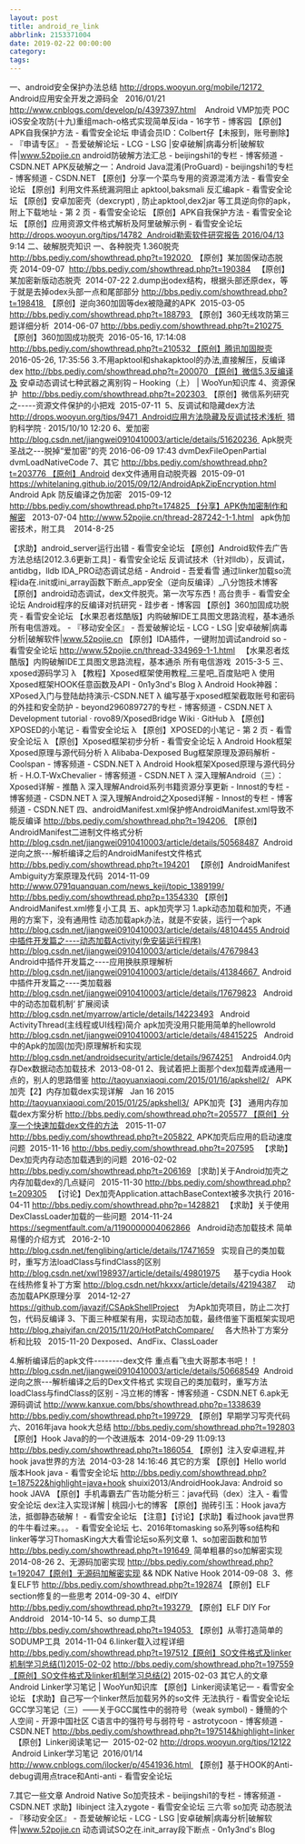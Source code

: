 ```yaml
---
layout: post
title: android_re_link
abbrlink: 2153371004
date: 2019-02-22 00:00:00
category:
tags:
---
```

一、android安全保护办法总结
http://drops.wooyun.org/mobile/12172              Android应用安全开发之源码全   2016/01/21
http://www.cnblogs.com/develop/p/4397397.html    Android VMP加壳 POC
iOS安全攻防(十九)重组mach-o格式实现简单反ida - 16字节 - 博客园
【原创】APK自我保护方法 - 看雪安全论坛
申请会员ID：Colbert仔【未报到，账号删除】 - 『申请专区』 - 吾爱破解论坛 - LCG - LSG |安卓破解|病毒分析|破解软件|www.52pojie.cn
android防破解方法汇总 - beijingshi1的专栏 - 博客频道 - CSDN.NET
APK反破解之一：Android Java混淆(ProGuard) - beijingshi1的专栏 - 博客频道 - CSDN.NET
【原创】分享一个菜鸟专用的资源混淆方法 - 看雪安全论坛
【原创】利用文件系统漏洞阻止 apktool,baksmali 反汇编apk - 看雪安全论坛
【原创】安卓加密壳（dexcrypt) , 防止apktool,dex2jar 等工具逆向你的apk，附上下载地址 - 第 2 页 - 看雪安全论坛
【原创】APK自我保护方法 - 看雪安全论坛
【原创】应用资源文件格式解析及阿里破解示例 - 看雪安全论坛
http://drops.wooyun.org/tips/14782  Android勒索软件研究报告 2016/04/13 9:14
二、破解脱壳知识
一、各种脱壳
1.360脱壳
http://bbs.pediy.com/showthread.php?t=192020  【原创】某加固保动态脱壳 2014-09-07 
http://bbs.pediy.com/showthread.php?t=190384   【原创】某加密新版动态脱壳  2014-07-22
2.dump出odex结构，根据头部还原dex，等于就是去掉odex头部一点和尾部部分
http://bbs.pediy.com/showthread.php?t=198418  【原创】逆向360加固等dex被隐藏的APK  2015-03-05     
http://bbs.pediy.com/showthread.php?t=188793  【原创】360无线攻防第三题详细分析  2014-06-07
http://bbs.pediy.com/showthread.php?t=210275  【原创】360加固成功脱壳  2016-05-16, 17:14:08
http://bbs.pediy.com/showthread.php?t=210532 【原创】腾讯加固脱壳 2016-05-26, 17:35:56
3.不用apktool和shakapktool的办法,直接解压，反编译dex
http://bbs.pediy.com/showthread.php?t=200070 【原创】微信5.3反编译及
安卓动态调试七种武器之离别钩 – Hooking（上） | WooYun知识库
4、资源保护 
http://bbs.pediy.com/showthread.php?t=202303  【原创】微信系列研究之-----资源文件保护的小把戏  2015-07-11 
5、反调试和隐藏dex方法
http://drops.wooyun.org/tips/9471  Android应用方法隐藏及反调试技术浅析  猎豹科学院 · 2015/10/10 12:20
6、爱加密
http://blog.csdn.net/jiangwei0910410003/article/details/51620236  Apk脱壳圣战之---脱掉“爱加密”的壳 2016-06-09 17:43
dvmDexFileOpenPartial
dvmLoadNativeCode
7、其它
http://bbs.pediy.com/showthread.php?t=203776 【原创】Android dex文件通用自动脱壳器  2015-09-01
https://whitelaning.github.io/2015/09/12/AndroidApkZipEncryption.html    Android Apk 防反编译之伪加密   2015-09-12
http://bbs.pediy.com/showthread.php?t=174825 【分享】APK伪加密制作和解密   2013-07-04
http://www.52pojie.cn/thread-287242-1-1.html   apk伪加密技术，附工具    2014-8-25

【求助】android_server运行出错 - 看雪安全论坛
【原创】Android软件去广告方法总结[2012.3.6更新工具] - 看雪安全论坛
反调试技术（针对lldb），反调试，antidbg，lldb
IDA_PRO动态调试总结 - Android - 吾爱看雪
通过linker加载so流程ida在.init或ini_array函数下断点_app安全（逆向反编译）_八分饱技术博客
【原创】android动态调试，dex文件脱壳。第一次写东西！高台贵手 - 看雪安全论坛
Android程序的反编译对抗研究 - 跬步者 - 博客园
【原创】360加固成功脱壳 - 看雪安全论坛
【水果忍者炫酷版】内购破解IDE工具图文思路流程，基本通杀 所有电信游戏。 - 『移动安全区』 - 吾爱破解论坛 - LCG - LSG |安卓破解|病毒分析|破解软件|www.52pojie.cn
【原创】IDA插件，一键附加调试android so - 看雪安全论坛
http://www.52pojie.cn/thread-334969-1-1.html   【水果忍者炫酷版】内购破解IDE工具图文思路流程，基本通杀 所有电信游戏  2015-3-5
三、xposed源码学习
λ	【教程】Xposed框架使用教程_三星吧_百度贴吧
λ	使用Xposed框架HOOK任意函数及API - 0n1y3nd's Blog
λ	Android Hook神器：XPosed入门与登陆劫持演示-CSDN.NET
λ	编写基于xposed框架截取账号和密码的外挂和安全防护 - beyond296089727的专栏 - 博客频道 - CSDN.NET
λ	Development tutorial · rovo89/XposedBridge Wiki · GitHub
λ	【原创】XPOSED的小笔记 - 看雪安全论坛
λ	【原创】XPOSED的小笔记 - 第 2 页 - 看雪安全论坛
λ	【原创】Xposed框架初步分析 - 看雪安全论坛
λ	Android Hook框架Xposed原理与源代码分析
λ	Alibaba-Dexposed Bug框架原理及源码解析 - Coolspan - 博客频道 - CSDN.NET
λ	Android Hook框架Xposed原理与源代码分析 - H.O.T-WxChevalier - 博客频道 - CSDN.NET
λ	深入理解Android（三）：Xposed详解 - 推酷
λ	深入理解Android系列书籍资源分享更新 - Innost的专栏 - 博客频道 - CSDN.NET
λ	深入理解Android之Xposed详解 - Innost的专栏 - 博客频道 - CSDN.NET
四、androidManifest.xml保护修AndroidManifest.xml导致不能反编译
http://bbs.pediy.com/showthread.php?t=194206  【原创】AndroidManifest二进制文件格式分析
http://blog.csdn.net/jiangwei0910410003/article/details/50568487  Android逆向之旅---解析编译之后的AndroidManifest文件格式
http://bbs.pediy.com/showthread.php?t=194201   【原创】AndroidManifest Ambiguity方案原理及代码  2014-11-09
http://www.0791quanquan.com/news_keji/topic_1389199/
http://bbs.pediy.com/showthread.php?p=1354330 【原创】AndroidManifest.xml修复小工具
五、apk加壳学习
1.apk动态加载和加壳，不通用的方案下，没有通用性
动态加载apk办法，就是不安装，运行一个apk
http://blog.csdn.net/jiangwei0910410003/article/details/48104455 Android中插件开发篇之----动态加载Activity(免安装运行程序)
http://blog.csdn.net/jiangwei0910410003/article/details/47679843  
Android中插件开发篇之----应用换肤原理解析
http://blog.csdn.net/jiangwei0910410003/article/details/41384667  Android中插件开发篇之----类加载器
http://blog.csdn.net/jiangwei0910410003/article/details/17679823   Android中的动态加载机制‘
扩展阅读
http://blog.csdn.net/myarrow/article/details/14223493   Android ActivityThread(主线程或UI线程)简介
apk加壳没用只能用简单的hellowrold
http://blog.csdn.net/jiangwei0910410003/article/details/48415225   Android中的Apk的加固(加壳)原理解析和实现     
http://blog.csdn.net/androidsecurity/article/details/9674251    Android4.0内存Dex数据动态加载技术  2013-08-01
2、我试着把上面那个dex加载弄成通用一点的，别人的思路借鉴
http://taoyuanxiaoqi.com/2015/01/16/apkshell2/   APK加壳【2】内存加载dex实现详解   Jan 16 2015
http://taoyuanxiaoqi.com/2015/01/25/apkshell3/  APK加壳【3】 通用内存加载dex方案分析
http://bbs.pediy.com/showthread.php?t=205577 【原创】分享一个快速加载dex文件的方法   2015-11-07
http://bbs.pediy.com/showthread.php?t=205822  APK加壳后应用的启动速度问题  2015-11-16
http://bbs.pediy.com/showthread.php?t=207595   【求助】Dex加壳内存动态加载遇到的问题  2016-02-02
http://bbs.pediy.com/showthread.php?t=206169   [求助]关于Android加壳之内存加载dex的几点疑问   2015-11-30
http://bbs.pediy.com/showthread.php?t=209305   【讨论】Dex加壳Application.attachBaseContext被多次执行 2016-04-11
http://bbs.pediy.com/showthread.php?p=1428821   【求助】关于使用DexClassLoader加载的一些问题  2014-11-24
https://segmentfault.com/a/1190000004062866   Android动态加载技术 简单易懂的介绍方式   2016-2-10
http://blog.csdn.net/fenglibing/article/details/17471659   实现自己的类加载时，重写方法loadClass与findClass的区别
http://blog.csdn.net/xwl198937/article/details/49801975     
基于cydia Hook在线热修复补丁方案
http://blog.csdn.net/hkxxx/article/details/42194387     动态加载APK原理分享   2014-12-27
https://github.com/javazjf/CSApkShellProject    为Apk加壳项目，防止二次打包，代码反编译
3、下面三种框架有用，实现动态加载，最终借鉴下面框架实现吧
http://blog.zhaiyifan.cn/2015/11/20/HotPatchCompare/     各大热补丁方案分析和比较   2015-11-20
Dexposed、AndFix、ClassLoader

4.解析编译后的apk文件--------dex文件
重点看飞虫大哥那本书吧！！
http://blog.csdn.net/jiangwei0910410003/article/details/50668549  Android逆向之旅---解析编译之后的Dex文件格式
实现自己的类加载时，重写方法loadClass与findClass的区别 - 冯立彬的博客 - 博客频道 - CSDN.NET
6.apk无源码调试
http://www.kanxue.com/bbs/showthread.php?p=1338639
http://bbs.pediy.com/showthread.php?t=199729  【原创】早期学习写壳代码
六、2016年java hook大总结
http://bbs.pediy.com/showthread.php?t=192803 【原创】Hook Java的的一个改进版本  2014-09-29 11:09:13
http://bbs.pediy.com/showthread.php?t=186054  【原创】注入安卓进程,并hook java世界的方法  2014-03-28 14:16:46
其它的方案
【原创】Hello world 版本Hook java - 看雪安全论坛
http://bbs.pediy.com/showthread.php?t=187522&highlight=java+hook
shuixi2013/AndroidHookJava: Android so hook JAVA
【原创】手机毒霸去广告功能分析三：java代码（dex）注入 - 看雪安全论坛
dex注入实现详解 | 桃园小七的博客
【原创】抛砖引玉：Hook java方法，抵御静态破解！ - 看雪安全论坛
【注意】【讨论】【求助】看过hook java世界的牛牛看过来。。。 - 看雪安全论坛
七、2016年tomasking so系列等so结构和linker等学习ThomasKing大大看雪论坛so系列文章
1、so加密函数和加节
http://bbs.pediy.com/showthread.php?t=191649  简单粗暴的so加解密实现  2014-08-26
2、无源码加密实现
http://bbs.pediy.com/showthread.php?t=192047【原创】无源码加解密实现 && NDK Native Hook 2014-09-08 
3、修复ELF节
http://bbs.pediy.com/showthread.php?t=192874 【原创】ELF section修复的一些思考 2014-09-30
4、elfDIY
http://bbs.pediy.com/showthread.php?t=193279  【原创】ELF DIY For Anddroid   2014-10-14
5、so dump工具
http://bbs.pediy.com/showthread.php?t=194053  【原创】从零打造简单的SODUMP工具  2014-11-04
6.linker载入过程详细
http://bbs.pediy.com/showthread.php?t=197512【原创】SO文件格式及linker机制学习总结(1)2015-02-02
http://bbs.pediy.com/showthread.php?t=197559【原创】SO文件格式及linker机制学习总结(2) 2015-02-03
其它人的文章
Android Linker学习笔记 | WooYun知识库
【原创】Linker阅读笔记一 - 看雪安全论坛
【求助】自己写一个linker然后加载另外的so文件 无法执行 - 看雪安全论坛
GCC学习笔记（三）——关于GCC属性中的弱符号（weak symbol) - 鍾簡的个人空间 - 开源中国社区
C语言中的强符号与弱符号 - astrotycoon - 博客频道 - CSDN.NET
http://bbs.pediy.com/showthread.php?t=197514&highlight=linker   【原创】Linker阅读笔记一  2015-02-02
http://drops.wooyun.org/tips/12122  Android Linker学习笔记  2016/01/14 
http://www.cnblogs.com/ilocker/p/4541936.html 
【原创】基于HOOK的Anti-debug调用点trace和Anti-anti - 看雪安全论坛

7.其它一些文章
Android Native So加壳技术 - beijingshi1的专栏 - 博客频道 - CSDN.NET
求助】libinject 注入zygote - 看雪安全论坛
三六零 so加壳 动态脱法 - 『移动安全区』 - 吾爱破解论坛 - LCG - LSG |安卓破解|病毒分析|破解软件|www.52pojie.cn
动态调试SO之在.init_array段下断点 - 0n1y3nd's Blog




